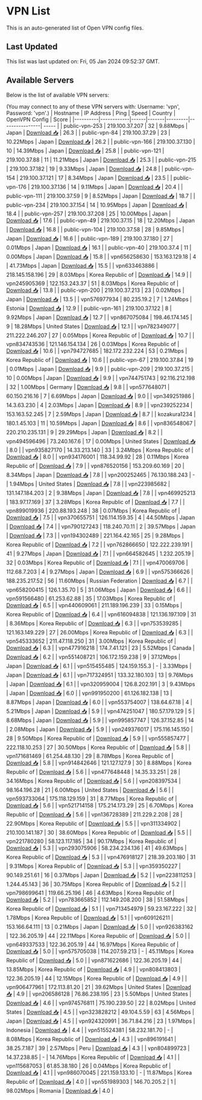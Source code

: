 # VPN List

This is an auto-generated list of Open VPN config files.

## Last Updated

This list was last updated on: Fri, 05 Jan 2024 09:52:37 GMT.

## Available Servers

Below is the list of available VPN servers:

(You may connect to any of these VPN servers with: Username: 'vpn', Password: 'vpn'.)
| Hostname | IP Address | Ping | Speed | Country | OpenVPN Config | Score |
|----------|------------|------|-------|---------|----------------| ----- |
| public-vpn-253 | 219.100.37.207 | 32 | 9.88Mbps | Japan | [Download 📥](./configs/server_0_JP.ovpn) | 26.3 |
| public-vpn-84 | 219.100.37.29 | 23 | 10.22Mbps | Japan | [Download 📥](./configs/server_1_JP.ovpn) | 26.2 |
| public-vpn-166 | 219.100.37.130 | 10 | 14.39Mbps | Japan | [Download 📥](./configs/server_2_JP.ovpn) | 25.8 |
| public-vpn-121 | 219.100.37.88 | 11 | 11.21Mbps | Japan | [Download 📥](./configs/server_3_JP.ovpn) | 25.3 |
| public-vpn-215 | 219.100.37.182 | 19 | 9.33Mbps | Japan | [Download 📥](./configs/server_4_JP.ovpn) | 24.8 |
| public-vpn-154 | 219.100.37.121 | 17 | 8.34Mbps | Japan | [Download 📥](./configs/server_5_JP.ovpn) | 23.5 |
| public-vpn-176 | 219.100.37.136 | 14 | 9.11Mbps | Japan | [Download 📥](./configs/server_6_JP.ovpn) | 20.4 |
| public-vpn-111 | 219.100.37.59 | 9 | 8.52Mbps | Japan | [Download 📥](./configs/server_7_JP.ovpn) | 18.7 |
| public-vpn-234 | 219.100.37.154 | 14 | 10.95Mbps | Japan | [Download 📥](./configs/server_8_JP.ovpn) | 18.4 |
| public-vpn-257 | 219.100.37.208 | 25 | 10.00Mbps | Japan | [Download 📥](./configs/server_9_JP.ovpn) | 17.6 |
| public-vpn-49 | 219.100.37.15 | 18 | 12.20Mbps | Japan | [Download 📥](./configs/server_10_JP.ovpn) | 16.8 |
| public-vpn-104 | 219.100.37.58 | 28 | 9.85Mbps | Japan | [Download 📥](./configs/server_11_JP.ovpn) | 16.6 |
| public-vpn-189 | 219.100.37.180 | 27 | 0.01Mbps | Japan | [Download 📥](./configs/server_12_JP.ovpn) | 16.1 |
| public-vpn-40 | 219.100.37.4 | 11 | 0.00Mbps | Japan | [Download 📥](./configs/server_13_JP.ovpn) | 15.8 |
| vpn656258630 | 153.163.129.18 | 4 | 41.73Mbps | Japan | [Download 📥](./configs/server_14_JP.ovpn) | 15.5 |
| vpn633463886 | 218.145.158.196 | 29 | 8.03Mbps | Korea Republic of | [Download 📥](./configs/server_15_KR.ovpn) | 14.9 |
| vpn245905369 | 122.153.243.37 | 51 | 8.03Mbps | Korea Republic of | [Download 📥](./configs/server_16_KR.ovpn) | 13.8 |
| public-vpn-200 | 219.100.37.213 | 23 | 0.02Mbps | Japan | [Download 📥](./configs/server_17_JP.ovpn) | 13.5 |
| vpn576977934 | 80.235.19.2 | 7 | 1.24Mbps | Estonia | [Download 📥](./configs/server_18_EE.ovpn) | 12.9 |
| public-vpn-161 | 219.100.37.122 | 8 | 9.92Mbps | Japan | [Download 📥](./configs/server_19_JP.ovpn) | 12.7 |
| vpn867075084 | 198.46.174.145 | 9 | 18.28Mbps | United States | [Download 📥](./configs/server_20_US.ovpn) | 12.1 |
| vpn782349077 | 211.222.246.207 | 27 | 0.05Mbps | Korea Republic of | [Download 📥](./configs/server_21_KR.ovpn) | 10.7 |
| vpn834743536 | 121.146.154.134 | 26 | 0.03Mbps | Korea Republic of | [Download 📥](./configs/server_22_KR.ovpn) | 10.6 |
| vpn794727685 | 182.172.232.224 | 53 | 0.21Mbps | Korea Republic of | [Download 📥](./configs/server_23_KR.ovpn) | 10.6 |
| public-vpn-67 | 219.100.37.84 | 19 | 0.01Mbps | Japan | [Download 📥](./configs/server_24_JP.ovpn) | 9.9 |
| public-vpn-209 | 219.100.37.215 | 10 | 0.00Mbps | Japan | [Download 📥](./configs/server_25_JP.ovpn) | 9.9 |
| vpn744751743 | 92.116.212.198 | 32 | 1.00Mbps | Germany | [Download 📥](./configs/server_26_DE.ovpn) | 9.8 |
| vpn577648071 | 60.150.216.16 | 7 | 6.69Mbps | Japan | [Download 📥](./configs/server_27_JP.ovpn) | 9.0 |
| vpn349251986 | 14.3.63.230 | 4 | 2.03Mbps | Japan | [Download 📥](./configs/server_28_JP.ovpn) | 8.9 |
| vpn239252234 | 153.163.52.245 | 7 | 2.59Mbps | Japan | [Download 📥](./configs/server_29_JP.ovpn) | 8.7 |
| kozakura1234 | 180.1.45.103 | 11 | 10.59Mbps | Japan | [Download 📥](./configs/server_30_JP.ovpn) | 8.6 |
| vpn836548067 | 220.210.235.131 | 9 | 29.29Mbps | Japan | [Download 📥](./configs/server_31_JP.ovpn) | 8.2 |
| vpn494596496 | 73.240.167.6 | 17 | 0.00Mbps | United States | [Download 📥](./configs/server_32_US.ovpn) | 8.0 |
| vpn935827170 | 14.33.213.140 | 33 | 3.24Mbps | Korea Republic of | [Download 📥](./configs/server_33_KR.ovpn) | 8.0 |
| vpn934176001 | 118.34.99.92 | 28 | 0.11Mbps | Korea Republic of | [Download 📥](./configs/server_34_KR.ovpn) | 7.9 |
| vpn876520156 | 153.209.60.169 | 20 | 8.34Mbps | Japan | [Download 📥](./configs/server_35_JP.ovpn) | 7.8 |
| vpn200252465 | 76.130.188.243 | - | 1.94Mbps | United States | [Download 📥](./configs/server_36_US.ovpn) | 7.8 |
| vpn223985682 | 131.147.184.203 | 2 | 9.38Mbps | Japan | [Download 📥](./configs/server_37_JP.ovpn) | 7.8 |
| vpn469925213 | 183.97.17.169 | 37 | 3.28Mbps | Korea Republic of | [Download 📥](./configs/server_38_KR.ovpn) | 7.7 |
| vpn899019936 | 220.88.193.248 | 38 | 0.07Mbps | Korea Republic of | [Download 📥](./configs/server_39_KR.ovpn) | 7.5 |
| vpn370655751 | 126.114.159.35 | 4 | 44.50Mbps | Japan | [Download 📥](./configs/server_40_JP.ovpn) | 7.4 |
| vpn790127243 | 118.240.70.11 | 2 | 39.57Mbps | Japan | [Download 📥](./configs/server_41_JP.ovpn) | 7.3 |
| vpn194302489 | 221.164.42.165 | 25 | 9.28Mbps | Korea Republic of | [Download 📥](./configs/server_42_KR.ovpn) | 7.2 |
| vpn762866650 | 122.222.239.191 | 41 | 9.27Mbps | Japan | [Download 📥](./configs/server_43_JP.ovpn) | 7.1 |
| vpn664582645 | 1.232.205.19 | 32 | 0.03Mbps | Korea Republic of | [Download 📥](./configs/server_44_KR.ovpn) | 7.1 |
| vpn470069706 | 112.68.7.203 | 4 | 9.27Mbps | Japan | [Download 📥](./configs/server_45_JP.ovpn) | 6.9 |
| vpn575366626 | 188.235.217.52 | 56 | 11.60Mbps | Russian Federation | [Download 📥](./configs/server_46_RU.ovpn) | 6.7 |
| vpn658200415 | 126.1.35.70 | 5 | 31.06Mbps | Japan | [Download 📥](./configs/server_47_JP.ovpn) | 6.6 |
| vpn591566480 | 61.253.62.88 | 35 | 17.03Mbps | Korea Republic of | [Download 📥](./configs/server_48_KR.ovpn) | 6.5 |
| vpn440609061 | 211.189.196.239 | 33 | 0.15Mbps | Korea Republic of | [Download 📥](./configs/server_49_KR.ovpn) | 6.4 |
| vpn616094838 | 121.136.197.109 | 31 | 8.36Mbps | Korea Republic of | [Download 📥](./configs/server_50_KR.ovpn) | 6.3 |
| vpn753539285 | 121.163.149.229 | 27 | 26.00Mbps | Korea Republic of | [Download 📥](./configs/server_51_KR.ovpn) | 6.3 |
| vpn545333652 | 211.47.118.250 | 31 | 3.00Mbps | Korea Republic of | [Download 📥](./configs/server_52_KR.ovpn) | 6.3 |
| vpn477916218 | 174.7.41.121 | 23 | 5.52Mbps | Canada | [Download 📥](./configs/server_53_CA.ovpn) | 6.2 |
| vpn551408721 | 106.172.159.238 | 9 | 37.12Mbps | Japan | [Download 📥](./configs/server_54_JP.ovpn) | 6.1 |
| vpn515455485 | 124.159.155.3 | - | 3.33Mbps | Japan | [Download 📥](./configs/server_55_JP.ovpn) | 6.1 |
| vpn717324951 | 133.32.180.103 | 13 | 9.76Mbps | Japan | [Download 📥](./configs/server_56_JP.ovpn) | 6.1 |
| vpn320959004 | 126.8.202.191 | 3 | 9.43Mbps | Japan | [Download 📥](./configs/server_57_JP.ovpn) | 6.0 |
| vpn991950200 | 61.126.182.138 | 13 | 8.87Mbps | Japan | [Download 📥](./configs/server_58_JP.ovpn) | 6.0 |
| vpn553754007 | 138.64.67.18 | 4 | 5.21Mbps | Japan | [Download 📥](./configs/server_59_JP.ovpn) | 5.9 |
| vpn474251047 | 180.57.179.129 | 5 | 8.68Mbps | Japan | [Download 📥](./configs/server_60_JP.ovpn) | 5.9 |
| vpn995857747 | 126.37.152.85 | 14 | 2.08Mbps | Japan | [Download 📥](./configs/server_61_JP.ovpn) | 5.9 |
| vpn249376017 | 175.116.145.150 | 28 | 9.50Mbps | Korea Republic of | [Download 📥](./configs/server_62_KR.ovpn) | 5.9 |
| vpn555857477 | 222.118.10.253 | 27 | 30.50Mbps | Korea Republic of | [Download 📥](./configs/server_63_KR.ovpn) | 5.8 |
| vpn171681469 | 61.254.48.130 | 29 | 8.78Mbps | Korea Republic of | [Download 📥](./configs/server_64_KR.ovpn) | 5.8 |
| vpn914842646 | 121.127.127.9 | 30 | 8.88Mbps | Korea Republic of | [Download 📥](./configs/server_65_KR.ovpn) | 5.6 |
| vpn477648448 | 14.35.33.251 | 28 | 34.16Mbps | Korea Republic of | [Download 📥](./configs/server_66_KR.ovpn) | 5.6 |
| vpn208397534 | 98.164.196.28 | 21 | 6.00Mbps | United States | [Download 📥](./configs/server_67_US.ovpn) | 5.6 |
| vpn593733064 | 175.118.129.159 | 31 | 8.77Mbps | Korea Republic of | [Download 📥](./configs/server_68_KR.ovpn) | 5.6 |
| vpn521714158 | 175.214.173.29 | 25 | 6.70Mbps | Korea Republic of | [Download 📥](./configs/server_69_KR.ovpn) | 5.6 |
| vpn136728389 | 211.229.2.208 | 28 | 22.90Mbps | Korea Republic of | [Download 📥](./configs/server_70_KR.ovpn) | 5.5 |
| vpn311334902 | 210.100.141.187 | 30 | 38.60Mbps | Korea Republic of | [Download 📥](./configs/server_71_KR.ovpn) | 5.5 |
| vpn221780280 | 58.123.117.185 | 34 | 90.17Mbps | Korea Republic of | [Download 📥](./configs/server_72_KR.ovpn) | 5.3 |
| vpn293075906 | 58.234.234.136 | 41 | 49.63Mbps | Korea Republic of | [Download 📥](./configs/server_73_KR.ovpn) | 5.3 |
| vpn476918127 | 218.39.203.180 | 31 | 9.31Mbps | Korea Republic of | [Download 📥](./configs/server_74_KR.ovpn) | 5.3 |
| vpn359350227 | 90.149.251.61 | 16 | 0.37Mbps | Japan | [Download 📥](./configs/server_75_JP.ovpn) | 5.2 |
| vpn223811253 | 1.244.45.143 | 36 | 30.75Mbps | Korea Republic of | [Download 📥](./configs/server_76_KR.ovpn) | 5.2 |
| vpn798699641 | 119.66.25.196 | 46 | 4.63Mbps | Korea Republic of | [Download 📥](./configs/server_77_KR.ovpn) | 5.2 |
| vpn783665852 | 112.149.208.200 | 38 | 51.58Mbps | Korea Republic of | [Download 📥](./configs/server_78_KR.ovpn) | 5.1 |
| vpn713454979 | 59.23.167.222 | 32 | 1.78Mbps | Korea Republic of | [Download 📥](./configs/server_79_KR.ovpn) | 5.1 |
| vpn609126211 | 153.166.64.111 | 13 | 0.21Mbps | Japan | [Download 📥](./configs/server_80_JP.ovpn) | 5.0 |
| vpn926383162 | 122.36.205.19 | 44 | 22.11Mbps | Korea Republic of | [Download 📥](./configs/server_81_KR.ovpn) | 5.0 |
| vpn649337533 | 122.36.205.19 | 44 | 16.97Mbps | Korea Republic of | [Download 📥](./configs/server_82_KR.ovpn) | 5.0 |
| vpn575705038 | 114.207.59.213 | - | 45.11Mbps | Korea Republic of | [Download 📥](./configs/server_83_KR.ovpn) | 5.0 |
| vpn871622686 | 122.36.205.19 | 44 | 13.85Mbps | Korea Republic of | [Download 📥](./configs/server_84_KR.ovpn) | 4.9 |
| vpn808413803 | 122.36.205.19 | 44 | 12.15Mbps | Korea Republic of | [Download 📥](./configs/server_85_KR.ovpn) | 4.9 |
| vpn906477961 | 172.113.81.20 | 21 | 39.62Mbps | United States | [Download 📥](./configs/server_86_US.ovpn) | 4.9 |
| vpn206586128 | 76.86.238.195 | 23 | 5.50Mbps | United States | [Download 📥](./configs/server_87_US.ovpn) | 4.6 |
| vpn974576811 | 75.190.239.50 | 22 | 8.02Mbps | United States | [Download 📥](./configs/server_88_US.ovpn) | 4.5 |
| vpn323828212 | 49.104.5.59 | 63 | 4.56Mbps | Japan | [Download 📥](./configs/server_89_JP.ovpn) | 4.5 |
| vpn924320991 | 36.71.84.216 | 23 | 1.97Mbps | Indonesia | [Download 📥](./configs/server_90_ID.ovpn) | 4.4 |
| vpn515524381 | 58.232.181.70 | - | 8.08Mbps | Korea Republic of | [Download 📥](./configs/server_91_KR.ovpn) | 4.3 |
| vpn896191641 | 38.25.7.187 | 39 | 2.57Mbps | Peru | [Download 📥](./configs/server_92_PE.ovpn) | 4.3 |
| vpn804899723 | 14.37.238.85 | - | 14.76Mbps | Korea Republic of | [Download 📥](./configs/server_93_KR.ovpn) | 4.1 |
| vpn115687053 | 61.85.38.180 | 26 | 0.04Mbps | Korea Republic of | [Download 📥](./configs/server_94_KR.ovpn) | 4.1 |
| vpn986070045 | 221.159.133.10 | - | 11.87Mbps | Korea Republic of | [Download 📥](./configs/server_95_KR.ovpn) | 4.0 |
| vpn551989303 | 146.70.205.2 | 1 | 98.02Mbps | Romania | [Download 📥](./configs/server_96_RO.ovpn) | 4.0 |
